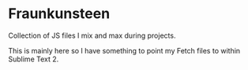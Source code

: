 Fraunkunsteen
=============

Collection of JS files I mix and max during projects.

This is mainly here so I have something to point my Fetch files to within Sublime Text 2.